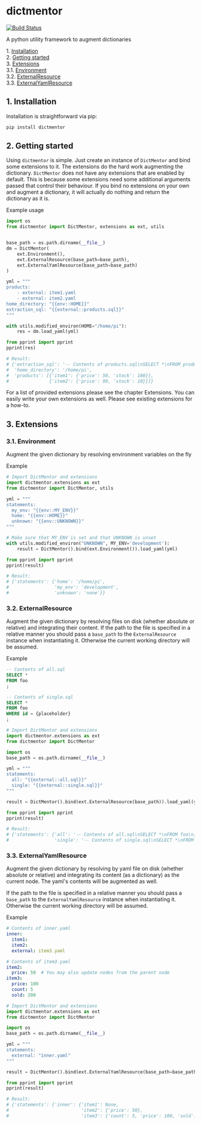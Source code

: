 # dictmentor

[![Build Status](https://travis-ci.org/HazardDede/dictmentor.svg?branch=master)](https://travis-ci.org/HazardDede/dictmentor)

A python utility framework to augment dictionaries

1\.  [Installation](#installation)  
2\.  [Getting started](#gettingstarted)  
3\.  [Extensions](#extensions)  
3.1\.  [Environment](#environment)  
3.2\.  [ExternalResource](#externalresource)  
3.3\.  [ExternalYamlResource](#externalyamlresource)  

<a name="installation"></a>

## 1\. Installation

Installation is straightforward via pip:

```bash
pip install dictmentor
```

<a name="gettingstarted"></a>

## 2\. Getting started

Using `dictmentor` is simple. Just create an instance of `DictMentor` and bind some extensions to it. The extensions
do the hard work augmenting the dictionary. `DictMentor` does not have any extensions that are enabled by default. This
is because some extensions need some additional arguments passed that control their behaviour. If you bind no extensions
on your own and augment a dictionary, it will actually do nothing and return the dictionary as it is.

Example usage

```python
import os
from dictmentor import DictMentor, extensions as ext, utils


base_path = os.path.dirname(__file__)
dm = DictMentor(
    ext.Environment(),
    ext.ExternalResource(base_path=base_path),
    ext.ExternalYamlResource(base_path=base_path)
)

yml = """
products:
    - external: item1.yaml
    - external: item2.yaml
home_directory: "{{env::HOME}}"
extraction_sql: "{{external::products.sql}}"
"""

with utils.modified_environ(HOME="/home/pi"):
    res = dm.load_yaml(yml)

from pprint import pprint
pprint(res)

# Result:
# {'extraction_sql': '-- Contents of products.sql\nSELECT *\nFROM products\n;',
#  'home_directory': '/home/pi',
#  'products': [{'item1': {'price': 50, 'stock': 100}},
#               {'item2': {'price': 99, 'stock': 10}}]}

```

For a list of provided extensions please see the chapter Extensions. You can easily write your own extensions as well.
Please see existing extensions for a how-to.


<a name="extensions"></a>

## 3\. Extensions

<a name="environment"></a>

### 3.1\. Environment

Augment the given dictionary by resolving environment variables on the fly

Example

```python
# Import DictMentor and extensions
import dictmentor.extensions as ext
from dictmentor import DictMentor, utils

yml = """
statements:
  my_env: "{{env::MY_ENV}}"
  home: "{{env::HOME}}"
  unknown: "{{env::UNKNOWN}}"
"""

# Make sure that MY_ENV is set and that UNKNOWN is unset
with utils.modified_environ("UNKNOWN", MY_ENV='development'):
    result = DictMentor().bind(ext.Environment()).load_yaml(yml)

from pprint import pprint
pprint(result)

# Result:
# {'statements': {'home': '/home/pi',
#                 'my_env': 'development',
#                 'unknown': 'none'}}

```

<a name="externalresource"></a>

### 3.2\. ExternalResource

Augment the given dictionary by resolving files on disk (whether absolute or relative) and integrating their content.
If the path to the file is specified in a relative manner you should pass a `base_path` to the `ExternalResource`
instance when instantiating it. Otherwise the current working directory will be assumed.

Example

```sql
-- Contents of all.sql
SELECT *
FROM foo
;
```

```sql
-- Contents of single.sql
SELECT *
FROM foo
WHERE id = {placeholder}
;
```

```python
# Import DictMentor and extensions
import dictmentor.extensions as ext
from dictmentor import DictMentor

import os
base_path = os.path.dirname(__file__)

yml = """
statements:
  all: "{{external::all.sql}}"
  single: "{{external::single.sql}}"
"""

result = DictMentor().bind(ext.ExternalResource(base_path)).load_yaml(yml)

from pprint import pprint
pprint(result)

# Result:
# {'statements': {'all': '-- Contents of all.sql\nSELECT *\nFROM foo\n;',
#                 'single': '-- Contents of single.sql\nSELECT *\nFROM foo\nWHERE id = {placeholder}\n;'}}

```

<a name="externalyamlresource"></a>

### 3.3\. ExternalYamlResource

Augment the given dictionary by resolving by yaml file on disk (whether absolute or relative) and integrating
its content (as a dictionary) as the current node. The yaml's contents will be augmented as well.

If the path to the file is specified in a relative manner you should pass a `base_path` to the `ExternalYamlResource`
instance when instantiating it. Otherwise the current working directory will be assumed.

Example

```yaml
# Contents of inner.yaml
inner:
  item1:
  item2:
  external: item3.yaml
```

```yaml
# Contents of item3.yaml
item2:
  price: 50  # You may also update nodes from the parent node
item3:
  price: 100
  count: 5
  sold: 200
```

```python
# Import DictMentor and extensions
import dictmentor.extensions as ext
from dictmentor import DictMentor

import os
base_path = os.path.dirname(__file__)

yml = """
statements:
  external: "inner.yaml"
"""

result = DictMentor().bind(ext.ExternalYamlResource(base_path=base_path)).load_yaml(yml)

from pprint import pprint
pprint(result)

# Result:
# {'statements': {'inner': {'item1': None,
#                           'item2': {'price': 50},
#                           'item3': {'count': 5, 'price': 100, 'sold': 200}}}}

```

